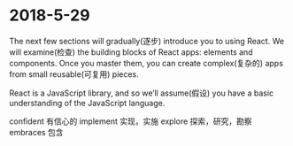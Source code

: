 # 2018-5-29

The next few sections will gradually(逐步) introduce you to using React. We will examine(检查) the building blocks of React apps: elements and components. Once you master them, you can create complex(复杂的) apps from small reusable(可复用) pieces.

React is a JavaScript library, and so we’ll assume(假设) you have a basic understanding of the JavaScript language.

confident 有信心的
implement 实现，实施
explore 探索，研究，勘察
embraces 包含
